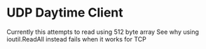 # UDP Daytime Client

Currently this attempts to read using 512 byte array
See why using ioutil.ReadAll instead fails when it works for TCP
